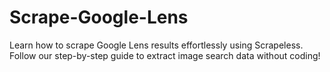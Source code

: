 # Scrape-Google-Lens
Learn how to scrape Google Lens results effortlessly using Scrapeless. Follow our step-by-step guide to extract image search data without coding!

